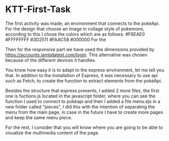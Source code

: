# KTT-First-Task
The first activity was made, an environment that connects to the pokéApi.
For the design that choose an image in collage style of pokemons, according to this I chose the colors which are as follows: 
#F6EAE0
#FFFFFFFF
#3D2511
#FAAC58
#000000
For the

Then for the responsive part we have used the dimensions provided by https://accounts.lambdatest.com/login. This alternative was chosen because of the different devices it handles.

You know how easy it is to adapt to the express environment, let me tell you that. In addition to the installation of Express, it was necessary to use api such as Fetch, to create the function to extract elements from the pokéApi.

Besides the structure that express presents, I added 2 more files, the first one is fuctions.js located in the javascript folder, where you can see the function I used to connect to pokéapi and then I added a file menu.ejs in a new folder called "pieces", I did this with the intention of separating the menu from the main page, in case in the future I have to create more pages and keep the same menu piece.

For the rest, I consider that you will know where you are going to be able to visualize the multimedia content of the page.
